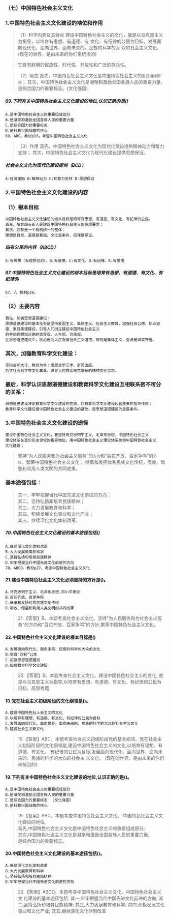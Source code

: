 ### （七）中国特色社会主义文化
### 1.中国特色社会主义文化建设的地位和作用
>   （1）科学内涵及其特点
    建设中国特色社会主义的文化，就是以马克思主义为指导，以培育有思想、有道德、有
    文化、有纪律的公民为目标，发展面向现代化、面向世界、面向未来的，民族的科学的大
    众的社会主义文化。
    (现在的世界，是由未来的你们来统治的)
    
>   它具有鲜明的民族性、时代性、开放性和广泛的群众性。
    
>   （2）地位
    首先，中国特色社会主义文化是中国特色社会主义的`重要组成部分`；
    其次，中国特色社会主义文化是凝聚和激励全国各族人民的重要力量，
    是综合国力的重要标志。(文化强国)

##### 69.下列有关中国特色社会主义文化建设的地位,认识正确的是()
    A.是中国特色社会主义的重要组成部分
    B.是凝聚和激励全国各族人民的重要力量
    C.是综合国力的重要标志
    D.是科教兴国战略的核心
    69、ABC。教材p26。考查中国特色社会主义文化
    
    
>   （3）作用
    首先，中国特色社会主义文化为现代化建设提供精神动力和智力支持；
    其次，中国特色社会主义文化为现代化建设提供思想保证。

##### 社会主义文化为现代化建设提供（BCD）
    A:经济激励 B:精神动力 C:和智力支持 D:思想保证


### 2.中国特色社会主义文化建设的内容
### （1）根本目标
    中国特色社会主义文化建设的根本目标是培育有思想、有道德、有文化、有纪律的公民。
    首先，培育四有新人是建设中国特色社会主义的客观要求；
    其次，四有是一个有机统一的整体：
    理想是目标、道德是基础、文化是条件、纪律是保证。

##### 四有公民的内容（ABCD）
    A:有思想（有理想也对）、B:有道德、C:有文化、D:有纪律、E:有觉悟

##### 67.中国特特色社会主义文化建设的根本目标是培育有思想、有道德、有文化、有纪律的
    67、√。教材p26。    

### （2）主要内容
    首先，加强思想道德建设：
    思想道德建设的基本任务是坚持爱国主义、集体主义、社会主义教育，加强社会公德、职业道德、家庭美德建设，引导人们树立建设中国特色社会主义
    的共同理想和正确的世界观、人生观、价值观。
    在思想道德建设中，核心是为人民服务社会主义道德，原则是集体主义，重点是诚实守信。
    
### 其次，加强教育科学文化建设：
    坚持百年大计，教育为本；发展文学艺术、新闻出版、
    哲学社会科学等文化事业，满足人民群众日益增长的精神文化需求。

### 最后，科学认识思想道德建设和教育科学文化建设互相联系密不可分的关系：
    思想道德建设决定教育科学文化建设的性质，对教育科学文化建设起着重要的指导作用；
    教育科学文化建设是中国特色社会主义建设的基础，是思想道德建设的重要条件。

### 3.中国特色社会主义文化建设的途径
    建设中国特色社会主义文化，要坚持马克思列宁主义、毛泽东思想、中国特色社会主义
    理论体系在意识形态领域的指导地位，用中国特色社会主义理论体系统领中国特色社会主义
    文化建设；
    
>   坚持“为人民服务和为社会主义服务”的`方向`和“百花齐放、百家争鸣”的`方针`，繁荣中国特色社会主义文化；
    继承和发扬优秀民族文化传统，吸收、借鉴和利用人类文明的共同成果。
    
### 基本途径包括：
>   其一，牢牢把握当代中国先进文化前进的方向；     
    其二，坚持弘扬和培育民族精神；     
    其三，大力发展教育和科学；     
    其四，积极发展文化事业和文化产业；     
    其五，继续深化文化体制改革。     


##### 70.中国特色社会主义文化建设的基本途径包括()
    A.继续深化文化体制改革
    B.大力发展教育和科学
    C.坚持弘扬和培育民族精神
    D.牢牢把握当代中国先进文化前进的方向
    70、ABCD。教材p27。考查中国特色社会主义文化
    
#### 21.建设中国特色社会主义文化必须坚持的方针是()。
    A.马克思列宁主义、毛泽东思想,邓小平理论
    B.百花齐放、百家争鸣
    C.继承和发扬优秀民族文化传统
    D.吸收、借鉴和利用人类文明的共同成果
>   21.【答案】B。本题考查社会主义文化。坚持“为人民服务和为社会主义服
    务”的方向和“百花齐放、百家争鸣”的方针,繁荣中国特色社会主义文化。        

#### 22.中国特色社会主义文化建设的根本目标是()
    A.发展面向现代化、面向未来、民族的科学的大众的文化
    B.培育“四有”公民
    C.加强思想道德建设
    D.加强教育科学文化建设
>   22.【答案】B。本题考查社会主义文化。建设中国特色社会主义的文化,
    就是以马克思主义为指导,以培育有思想、有道德、有文化、有纪律的公民为目标。高频考题

#### 10.党在社会主义初级阶段的文化纲领是()。
    A.建设中国特色社上会主义的文化
    B.以培育有理想、有道德、有文化、有纪律的公民为目标
    C.发展面向现代化、面向世界、面向未来的、民族的科学的大众的社会主义文化
    D.建设社会主义新文化
>   10.【答案】ABC。本题考查社会主义初级阶段党的基本纲领。党在社会主
    义初级阶段的文化纲领是,建设中国特色社会主义的文化,以培育有理想、有道德、有文化、
    有纪律的公民为目标,发展面向现代化、面向世界、面向未来的、民族的科学的大众的社会主
    义文化。
 (现在的世界，是由未来的你们来统治的)
    
#### 19.下列有关中国特色社会主义文化建设的地位,认识正确的是()。
    A.是中国特色社会主义的重要组成部分
    B.是凝聚和激励全国各族人民的重要力量
    C.是综合国力的重要标志  (文化强国)
    D.是科教兴国战略的核心
>   19.【答案】ABC。本题考查中国特色社会主义文化。
中国特色社会主义文化建设的地位,   
首先,中国特色社会主义文化是中国特色社会主义的重要组成部分;   
其次,中国特色社会主义文化是凝聚和激励全国各族人民的重要力量,   
是综合国力的重要标志。   

#### 20.中国特色社会主义文化建设的基本途径包括()。
    A.继续深化文化体制改革
    B.大力发展教育和科学
    C.坚持弘扬和培育民族精神
    D.牢牢把握当代中国先进文化前进的方向
>   20.【答案】ABCD。本题考查中国特色社会主义文化。中国特色社会主义文
    化建设的基本途径包括:
    其一,牢牢把握当代中国先进文化前进的方向;
    其二,坚持弘扬和培育民族精神;
    其三,大力发展教育和科学;
    其四,积极发展文化事业和文化产业;
    其五,继续深化文化体制改革

















    

